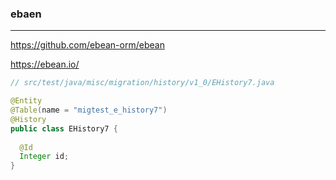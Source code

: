 ### ebaen
---
https://github.com/ebean-orm/ebean

https://ebean.io/

```java
// src/test/java/misc/migration/history/v1_0/EHistory7.java

@Entity
@Table(name = "migtest_e_history7")
@History
public class EHistory7 {
  
  @Id
  Integer id;
}



```

```
```

```
```


